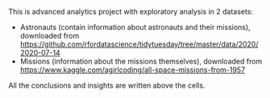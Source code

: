 This is advanced analytics project with exploratory analysis in 2 datasets:

- Astronauts (contain information about astronauts and their missions), downloaded from https://github.com/rfordatascience/tidytuesday/tree/master/data/2020/2020-07-14
- Missions (information about the missions themselves), downloaded from https://www.kaggle.com/agirlcoding/all-space-missions-from-1957

All the conclusions and insights are written above the cells.
